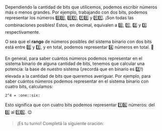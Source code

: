 Dependiendo la cantidad de bits que utilicemos, podemos escribir números más o menos grandes. Por ejemplo, trabajando con dos bits, podemos representar los números :zero::zero:, :zero::one:, :one::zero: y :one::one:. ¡Son todas las combinaciones posibles! Estos, en decimal, equivalen a :zero:, :one:, :two: y :three: respectivamente.

O sea que el **rango** de números posibles del sistema binario con dos bits está entre :zero: y :three:, y en total, podemos representar :four: números en total. :tada:

En general, para saber cuántos números podemos representar en el sistema binario de alguna cantidad de bits, tenemos que calcular una potencia: la base de nuestro sistema (¡recordá que en binario es :two:!) elevada a la cantidad de bits que queremos averiguar. Por ejemplo, para saber cuántos números podemos representar en el sistema binario con cuatro bits, calculamos:

`2^4 = :one::six:`

Esto significa que con cuatro bits podemos representar :one::six: números: del :zero: al :one::five:. :wink:

> ¡Es tu turno! Completá la siguiente oración:

